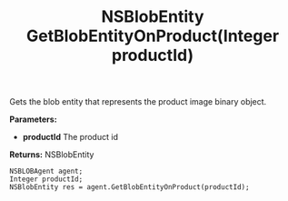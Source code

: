 ﻿---
uid: crmscript_ref_NSBLOBAgent_GetBlobEntityOnProduct
title: NSBlobEntity GetBlobEntityOnProduct(Integer productId)
intellisense: NSBLOBAgent.GetBlobEntityOnProduct
keywords: NSBLOBAgent, GetBlobEntityOnProduct
so.topic: reference
---

Gets the blob entity that represents the product image binary object.

**Parameters:**
 - **productId** The product id

**Returns:** NSBlobEntity

```crmscript
NSBLOBAgent agent;
Integer productId;
NSBlobEntity res = agent.GetBlobEntityOnProduct(productId);
```

